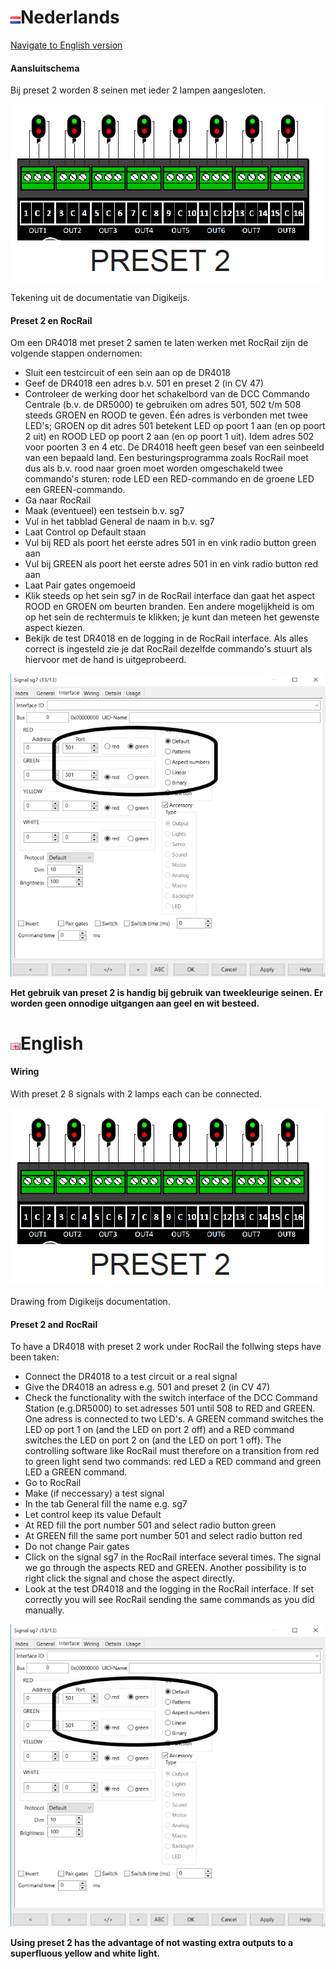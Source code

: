 # ![Nederlandse vlag](../../images/nl.gif)Nederlands

[Navigate to English version](#English)

#### Aansluitschema

Bij preset 2 worden 8 seinen met ieder 2 lampen aangesloten.

![zie](./images/Preset2.PNG)

Tekening uit de documentatie van Digikeijs.

#### Preset 2 en RocRail

Om een DR4018 met preset 2 samen te laten werken met RocRail zijn de volgende stappen ondernomen:

* Sluit een testcircuit of een sein aan op de DR4018
* Geef de DR4018 een adres b.v. 501 en preset 2 (in CV 47)
* Controleer de werking door het schakelbord van de DCC Commando Centrale (b.v. de DR5000) te gebruiken om adres 501, 502 t/m 508 steeds GROEN en ROOD te geven. Één adres is verbonden met twee LED's; GROEN op dit adres 501 betekent LED op poort 1 aan (en op poort 2 uit) en ROOD LED op poort 2 aan (en op poort 1 uit). Idem adres 502 voor poorten 3 en 4 etc. De DR4018 heeft geen besef van een seinbeeld van een bepaald land. Een besturingsprogramma zoals RocRail moet dus als b.v. rood naar groen moet worden omgeschakeld twee commando's sturen: rode LED een RED-commando en de groene LED een GREEN-commando.
* Ga naar RocRail
* Maak (eventueel) een testsein b.v. sg7
* Vul in het tabblad General de naam in b.v. sg7
* Laat Control op Default staan
* Vul bij RED als poort het eerste adres 501 in en vink radio button green aan
* Vul bij GREEN als poort het eerste adres 501 in en vink radio button red aan
* Laat Pair gates ongemoeid
* Klik steeds op het sein sg7 in de RocRail interface dan gaat het aspect ROOD en GROEN om beurten branden. Een andere mogelijkheid is om op het sein de rechtermuis te klikken; je kunt dan meteen het gewenste aspect kiezen.
* Bekijk de test DR4018 en de logging in de RocRail interface. Als alles correct is ingesteld zie je dat RocRail dezelfde commando's stuurt als hiervoor met de hand is uitgeprobeerd.

![zie](./images/TabGeneralSG7Preset2.PNG)

**Het gebruik van preset 2 is handig bij gebruik van tweekleurige seinen. Er worden geen onnodige uitgangen aan geel en wit besteed.**

# ![English flag](../../images/gb.gif)English

#### Wiring

With preset 2 8 signals with 2 lamps each can be connected.

![zie](./images/Preset2.PNG)

Drawing from Digikeijs documentation.

#### Preset 2 and RocRail

To have a DR4018 with preset 2 work under RocRail the follwing steps have been taken:

* Connect the DR4018 to a test circuit or a real signal
* Give the DR4018 an adress e.g. 501 and preset 2 (in CV 47)
* Check the functionality with the switch interface of the DCC Command Station (e.g.DR5000) to set adresses 501 until 508 to RED and GREEN. One adress is connected to two LED's. A GREEN command switches the LED op port 1 on (and the LED on port 2 off) and a RED command switches the LED on port 2 on (and the LED on port 1 off). The controlling software like RocRail must therefore on a transition from red to green light send two commands: red LED a RED command and green LED a GREEN command.
* Go to RocRail
* Make (if neccessary) a test signal
* In the tab General fill the name e.g. sg7
* Let control keep its value Default
* At RED fill the port number 501 and select radio button green
* At GREEN fill the same port number 501 and select radio button red
* Do not change Pair gates
* Click on the signal sg7 in the RocRail interface several times. The signal we go through the aspects RED and GREEN. Another possibility is to right click the signal and chose the aspect directly.
* Look at the test DR4018 and the logging in the RocRail interface. If set correctly you will see RocRail sending the same commands as you did manually.


![zie](./images/TabGeneralSG7Preset2.PNG)

**Using preset 2 has the advantage of not wasting extra outputs to a superfluous yellow and white light.**
